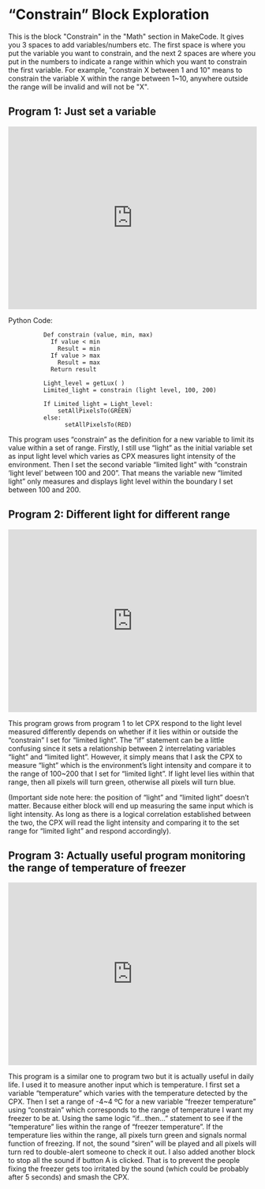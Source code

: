 # “Constrain” Block Exploration

This is the block "Constrain" in the "Math" section in MakeCode. It gives you 3 spaces to add variables/numbers etc. The first space is where you put the variable you want to constrain, and the next 2 spaces are where you put in the numbers to indicate a range within which you want to constrain the first variable. For example, "constrain X between 1 and 10" means to constrain the variable X within the range between 1~10, anywhere outside the range will be invalid and will not be "X".

## **Program 1: Just set a variable**

<div style="position:relative;height:calc(300px + 5em);width:100%;overflow:hidden;"><iframe style="position:absolute;top:0;left:0;width:100%;height:100%;" src="https://makecode.adafruit.com/---codeembed#pub:_ERAgAm8XrFb3" allowfullscreen="allowfullscreen" frameborder="0" sandbox="allow-scripts allow-same-origin"></iframe></div>

Python Code:
		      
		      Def constrain (value, min, max)
		        If value < min
		          Result = min
		        If value > max
		          Result = max
		        Return result 
            
		      Light_level = getLux( )
		      Limited_light = constrain (light level, 100, 200)
		  
		      If Limited_light = Light_level:
			      setAllPixelsTo(GREEN)
		      else:
				    setAllPixelsTo(RED)

This program uses “constrain” as the definition for a new variable to limit its value within a set of range. Firstly, I still use “light” as the initial variable set as input light level which varies as CPX measures light intensity of the environment. Then I set the second variable “limited light” with “constrain ‘light level’ between 100 and 200”. That means the variable new “limited light” only measures and displays light level within the boundary I set between 100 and 200.

## **Program 2: Different light for different range**

<div style="position:relative;height:calc(300px + 5em);width:100%;overflow:hidden;"><iframe style="position:absolute;top:0;left:0;width:100%;height:100%;" src="https://makecode.adafruit.com/---codeembed#pub:_7Ju37EYEYiwi" allowfullscreen="allowfullscreen" frameborder="0" sandbox="allow-scripts allow-same-origin"></iframe></div>


This program grows from program 1 to let CPX respond to the light level measured differently depends on whether if it lies within or outside the “constrain” I set for “limited light”. The “if” statement can be a little confusing since it sets a relationship between 2 interrelating variables “light” and “limited light”. However, it simply means that I ask the CPX to measure “light” which is the environment’s light intensity and compare it to the range of 100~200 that I set for “limited light”. If light level lies within that range, then all pixels will turn green, otherwise all pixels will turn blue.

(Important side note here: the position of “light” and “limited light” doesn’t matter. Because either block will end up measuring the same input which is light intensity. As long as there is a logical correlation established between the two, the CPX will read the light intensity and comparing it to the set range for “limited light” and respond accordingly).

## **Program 3: Actually useful program monitoring the range of temperature of freezer**

<div style="position:relative;height:calc(300px + 5em);width:100%;overflow:hidden;"><iframe style="position:absolute;top:0;left:0;width:100%;height:100%;" src="https://makecode.adafruit.com/---codeembed#pub:_gYk1bm7pxh97" allowfullscreen="allowfullscreen" frameborder="0" sandbox="allow-scripts allow-same-origin"></iframe></div>


This program is a similar one to program two but it is actually useful in daily life. I used it to measure another input which is temperature. I first set a variable “temperature” which varies with the temperature detected by the CPX. Then I set a range of -4~4 ºC for a new variable “freezer temperature” using “constrain” which corresponds to the range of temperature I want my freezer to be at. Using the same logic “if…then…” statement to see if the “temperature” lies within the range of “freezer temperature”. If the temperature lies within the range, all pixels turn green and signals normal function of freezing. If not, the sound “siren” will be played and all pixels will turn red to double-alert someone to check it out. I also added another block to stop all the sound if button A is clicked. That is to prevent the people fixing the freezer gets too irritated by the sound (which could be probably after 5 seconds) and smash the CPX.
